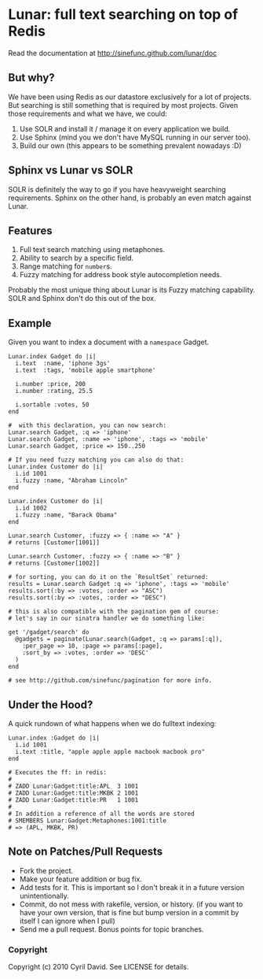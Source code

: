 Lunar: full text searching on top of Redis
==========================================

Read the documentation at http://sinefunc.github.com/lunar/doc

But why?
--------
We have been using Redis as our datastore exclusively for a lot of projects.
But searching is still something that is required by most projects. Given
those requirements and what we have, we could:

1. Use SOLR and install it / manage it on every application we build.
2. Use Sphinx (mind you we don't have MySQL running in our server too).
3. Build our own (this appears to be something prevalent nowadays :D)

Sphinx vs Lunar vs SOLR
-----------------------
SOLR is definitely the way to go if you have heavyweight searching requirements.
Sphinx on the other hand, is probably an even match against Lunar.

Features
--------

1. Full text search matching using metaphones.
2. Ability to search by a specific field.
3. Range matching for `number`s.
4. Fuzzy matching for address book style autocompletion needs.

Probably the most unique thing about Lunar is its Fuzzy matching
capability. SOLR and Sphinx don't do this out of the box.

Example
-------
Given you want to index a document with a `namespace` Gadget.

    Lunar.index Gadget do |i|
      i.text  :name, 'iphone 3gs'
      i.text  :tags, 'mobile apple smartphone'

      i.number :price, 200
      i.number :rating, 25.5

      i.sortable :votes, 50
    end

    #  with this declaration, you can now search:
    Lunar.search Gadget, :q => 'iphone'
    Lunar.search Gadget, :name => 'iphone', :tags => 'mobile'
    Lunar.search Gadget, :price => 150..250

    # If you need fuzzy matching you can also do that:
    Lunar.index Customer do |i|
      i.id 1001
      i.fuzzy :name, "Abraham Lincoln"
    end

    Lunar.index Customer do |i|
      i.id 1002
      i.fuzzy :name, "Barack Obama"
    end

    Lunar.search Customer, :fuzzy => { :name => "A" }
    # returns [Customer[1001]]

    Lunar.search Customer, :fuzzy => { :name => "B" }
    # returns [Customer[1002]]

    # for sorting, you can do it on the `ResultSet` returned:
    results = Lunar.search Gadget :q => 'iphone', :tags => 'mobile'
    results.sort(:by => :votes, :order => "ASC")
    results.sort(:by => :votes, :order => "DESC")

    # this is also compatible with the pagination gem of course:
    # let's say in our sinatra handler we do something like:

    get '/gadget/search' do
      @gadgets = paginate(Lunar.search(Gadget, :q => params[:q]),
        :per_page => 10, :page => params[:page],
        :sort_by => :votes, :order => 'DESC'
      )
    end

    # see http://github.com/sinefunc/pagination for more info.

Under the Hood?
---------------
A quick rundown of what happens when we do fulltext indexing:

    Lunar.index :Gadget do |i|
      i.id 1001
      i.text :title, "apple apple apple macbook macbook pro"
    end

    # Executes the ff: in redis:
    #
    # ZADD Lunar:Gadget:title:APL  3 1001
    # ZADD Lunar:Gadget:title:MKBK 2 1001
    # ZADD Lunar:Gadget:title:PR   1 1001
    #
    # In addition a reference of all the words are stored
    # SMEMBERS Lunar:Gadget:Metaphones:1001:title
    # => (APL, MKBK, PR)

Note on Patches/Pull Requests
-----------------------------

* Fork the project.
* Make your feature addition or bug fix.
* Add tests for it. This is important so I don't break it in a
  future version unintentionally.
* Commit, do not mess with rakefile, version, or history.
  (if you want to have your own version, that is fine but bump version in a
  commit by itself I can ignore when I pull)
* Send me a pull request. Bonus points for topic branches.

### Copyright

Copyright (c) 2010 Cyril David. See LICENSE for details.
